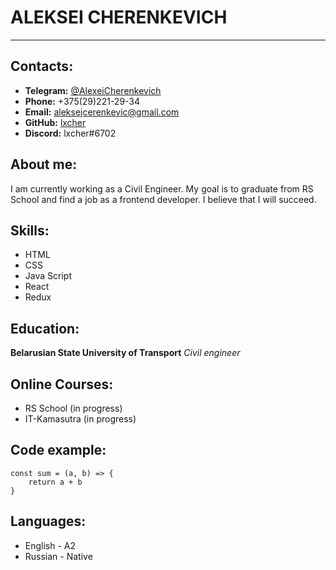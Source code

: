 # ALEKSEI CHERENKEVICH                                
***

## Contacts:
* __Telegram:__ [@AlexeiCherenkevich](https://t.me/AlexeiCherenkevich)
* __Phone:__ +375(29)221-29-34
* __Email:__ aleksejcerenkevic@gmail.com
* __GitHub:__ [lxcher](https://github.com/lxcher)
* __Discord:__ lxcher#6702

## About me:
I am currently working as a Civil Engineer. My goal is to graduate from RS School and find a job as a frontend developer. I believe that I will succeed.

## Skills:
* HTML
* CSS
* Java Script
* React
* Redux

## Education: 
 __Belarusian State University of Transport__
 _Civil engineer_

## Online Courses: 
* RS School (in progress)
* IT-Kamasutra (in progress)

## Code example: 
```
const sum = (a, b) => {
    return a + b
}
```
## Languages:
* English - A2
* Russian - Native

